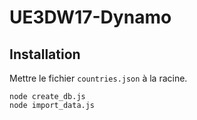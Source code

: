 # UE3DW17-Dynamo
## Installation

Mettre le fichier `countries.json` à la racine.
```
node create_db.js
node import_data.js
```